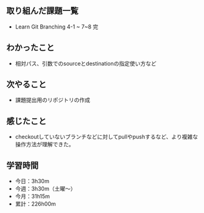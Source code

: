  ## 取り組んだ課題一覧
- Learn Git Branching 4-1 ~ 7~8 完
## わかったこと
- 相対パス、引数でのsourceとdestinationの指定使い方など
## 次やること
- 課題提出用のリポジトリの作成
## 感じたこと
- checkoutしていないブランチなどに対してpullやpushするなど、より複雑な操作方法が理解できた。
## 学習時間
- 今日：3h30m
- 今週：3h30m（土曜〜）
- 今月：31h15m
- 累計：226h00m